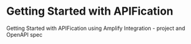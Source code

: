# Getting Started with APIFication

Getting Started with APIFication using Amplify Integration - project and OpenAPI spec